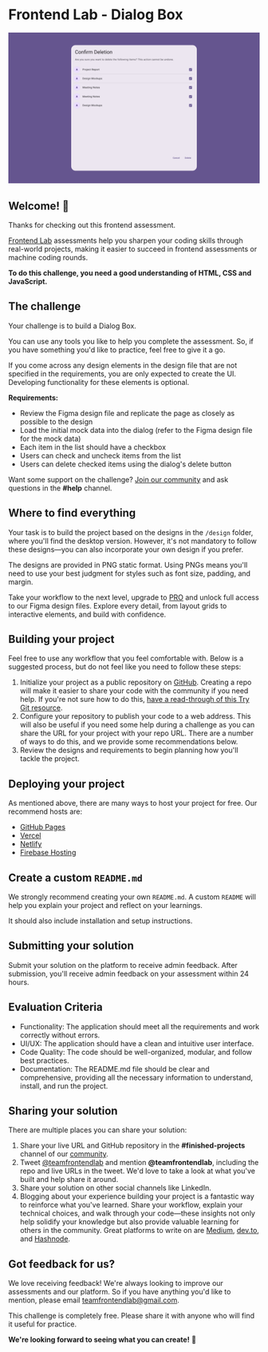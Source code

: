 # Frontend Lab - Dialog Box

![Design preview for the Dialog Box frontend assessment](./preview.png)

## Welcome! 👋

Thanks for checking out this frontend assessment.

[Frontend Lab](https://www.frontendlab.io) assessments help you sharpen your coding skills through real-world projects, making it easier to succeed in frontend assessments or machine coding rounds.

**To do this challenge, you need a good understanding of HTML, CSS and JavaScript.**

## The challenge

Your challenge is to build a Dialog Box.

You can use any tools you like to help you complete the assessment. So, if you have something you'd like to practice, feel free to give it a go.

If you come across any design elements in the design file that are not specified in the requirements, you are only expected to create the UI. Developing functionality for these elements is optional.

**Requirements:**

- Review the Figma design file and replicate the page as closely as possible to the design
- Load the initial mock data into the dialog (refer to the Figma design file for the mock data)
- Each item in the list should have a checkbox
- Users can check and uncheck items from the list
- Users can delete checked items using the dialog's delete button

Want some support on the challenge? [Join our community](https://discord.gg/ATStc5QVdv) and ask questions in the **#help** channel.

## Where to find everything

Your task is to build the project based on the designs in the `/design` folder, where you'll find the desktop version. However, it's not mandatory to follow these designs—you can also incorporate your own design if you prefer.

The designs are provided in PNG static format. Using PNGs means you'll need to use your best judgment for styles such as font size, padding, and margin.

Take your workflow to the next level, upgrade to [PRO](https://www.frontendlab.io/pro) and unlock full access to our Figma design files. Explore every detail, from layout grids to interactive elements, and build with confidence.

## Building your project

Feel free to use any workflow that you feel comfortable with. Below is a suggested process, but do not feel like you need to follow these steps:

1. Initialize your project as a public repository on [GitHub](https://github.com/). Creating a repo will make it easier to share your code with the community if you need help. If you're not sure how to do this, [have a read-through of this Try Git resource](https://try.github.io/).
2. Configure your repository to publish your code to a web address. This will also be useful if you need some help during a challenge as you can share the URL for your project with your repo URL. There are a number of ways to do this, and we provide some recommendations below.
3. Review the designs and requirements to begin planning how you'll tackle the project.

## Deploying your project

As mentioned above, there are many ways to host your project for free. Our recommend hosts are:

- [GitHub Pages](https://pages.github.com/)
- [Vercel](https://vercel.com/)
- [Netlify](https://www.netlify.com/)
- [Firebase Hosting](https://firebase.google.com/docs/hosting)

## Create a custom `README.md`

We strongly recommend creating your own `README.md`. A custom `README` will help you explain your project and reflect on your learnings.

It should also include installation and setup instructions.

## Submitting your solution

Submit your solution on the platform to receive admin feedback. After submission, you'll receive admin feedback on your assessment within 24 hours.

## Evaluation Criteria

- Functionality: The application should meet all the requirements and work correctly without errors.
- UI/UX: The application should have a clean and intuitive user interface.
- Code Quality: The code should be well-organized, modular, and follow best practices.
- Documentation: The README.md file should be clear and comprehensive, providing all the necessary information to understand, install, and run the project.

## Sharing your solution

There are multiple places you can share your solution:

1. Share your live URL and GitHub repository in the **#finished-projects** channel of our [community](https://discord.gg/ATStc5QVdv).
2. Tweet [@teamfrontendlab](https://twitter.com/teamfrontendlab) and mention **@teamfrontendlab**, including the repo and live URLs in the tweet. We'd love to take a look at what you've built and help share it around.
3. Share your solution on other social channels like LinkedIn.
4. Blogging about your experience building your project is a fantastic way to reinforce what you've learned. Share your workflow, explain your technical choices, and walk through your code—these insights not only help solidify your knowledge but also provide valuable learning for others in the community. Great platforms to write on are [Medium](https://medium.com/), [dev.to](https://dev.to/), and [Hashnode](https://hashnode.com/).

## Got feedback for us?

We love receiving feedback! We're always looking to improve our assessments and our platform. So if you have anything you'd like to mention, please email teamfrontendlab@gmail.com.

This challenge is completely free. Please share it with anyone who will find it useful for practice.

**We're looking forward to seeing what you can create!** 🚀
